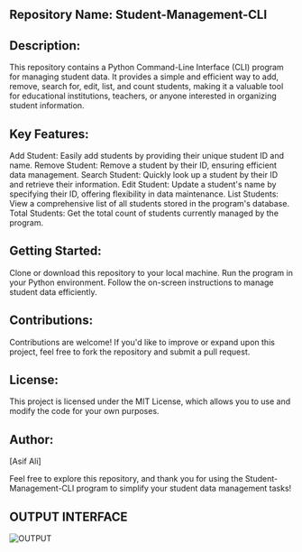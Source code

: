 ## Repository Name: Student-Management-CLI

## Description:
This repository contains a Python Command-Line Interface (CLI) program for managing student data. It provides a simple and efficient way to add, remove, search for, edit, list, and count students, making it a valuable tool for educational institutions, teachers, or anyone interested in organizing student information.

## Key Features:

Add Student: Easily add students by providing their unique student ID and name.
Remove Student: Remove a student by their ID, ensuring efficient data management.
Search Student: Quickly look up a student by their ID and retrieve their information.
Edit Student: Update a student's name by specifying their ID, offering flexibility in data maintenance.
List Students: View a comprehensive list of all students stored in the program's database.
Total Students: Get the total count of students currently managed by the program.

## Getting Started:

Clone or download this repository to your local machine.
Run the program in your Python environment.
Follow the on-screen instructions to manage student data efficiently.

## Contributions:
Contributions are welcome! If you'd like to improve or expand upon this project, feel free to fork the repository and submit a pull request.

## License:
This project is licensed under the MIT License, which allows you to use and modify the code for your own purposes.

## Author:
[Asif Ali]

Feel free to explore this repository, and thank you for using the Student-Management-CLI program to simplify your student data management tasks!

## OUTPUT INTERFACE
![OUTPUT](https://github.com/AsifAli78/Student-Management-CLI/assets/148493765/65e69107-409f-4e62-862a-7f5e307dba7b)
